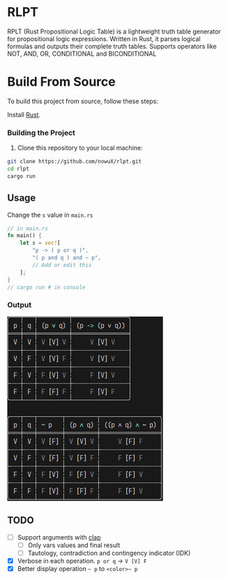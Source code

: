 # RLPT
RPLT (Rust Propositional Logic Table) is a lightweight truth table generator for propositional logic expressions. Written in Rust, it parses logical formulas and outputs their complete truth tables. Supports operators like NOT, AND, OR, CONDITIONAL and BICONDITIONAL

# Build From Source

To build this project from source, follow these steps:

Install [Rust](https://www.rust-lang.org/tools/install).

### Building the Project
1. Clone this repository to your local machine:
```bash
git clone https://github.com/nowuX/rlpt.git
cd rlpt
cargo run
```

## Usage
Change the `s` value in `main.rs`
```rust
// in main.rs
fn main() {
    let s = vec![
        "p -> ( p or q )",
        "( p and q ) and ~ p",
        // Add or edit this
    ];
}
// cargo run # in console
```
### Output
![A](assets/table.png)

## TODO
- [ ] Support arguments with [clap](https://lib.rs/crates/clap)
  - [ ] Only vars values and final result
  - [ ] Tautology, contradiction and contingency indicator (IDK)
- [X] Verbose in each operation. `p or q` -> `V [V] F`
- [X] Better display operation `~ p` to `<color>~ p`
